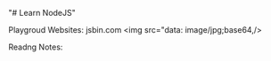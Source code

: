 "# Learn NodeJS" 

Playgroud Websites:
jsbin.com
<img src="data: image/jpg;base64,<binary>/>

Readng Notes:

